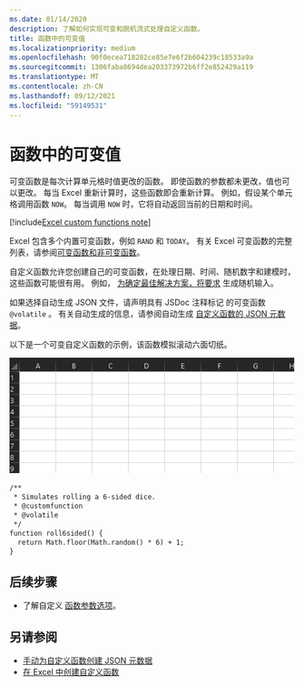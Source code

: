 ```yaml
---
ms.date: 01/14/2020
description: 了解如何实现可变和脱机流式处理自定义函数。
title: 函数中的可变值
ms.localizationpriority: medium
ms.openlocfilehash: 90f0ecea718282ce85e7e6f2b604239c18533a9a
ms.sourcegitcommit: 1306faba8694dea203373972b6ff2e852429a119
ms.translationtype: MT
ms.contentlocale: zh-CN
ms.lasthandoff: 09/12/2021
ms.locfileid: "59149531"
---
```

# <a name="volatile-values-in-functions"></a>函数中的可变值

可变函数是每次计算单元格时值更改的函数。 即使函数的参数都未更改，值也可以更改。 每当 Excel 重新计算时，这些函数即会重新计算。 例如，假设某个单元格调用函数 `NOW`。 每当调用 `NOW` 时，它将自动返回当前的日期和时间。

[!include[Excel custom functions note](../includes/excel-custom-functions-note.md)]

Excel 包含多个内置可变函数，例如 `RAND` 和 `TODAY`。 有关 Excel 可变函数的完整列表，请参阅[可变函数和非可变函数](/office/client-developer/excel/excel-recalculation#volatile-and-non-volatile-functions)。

自定义函数允许您创建自己的可变函数，在处理日期、时间、随机数字和建模时，这些函数可能很有用。 例如， [为确定最佳解决方案，将要求](https://en.wikipedia.org/wiki/Monte_Carlo_method) 生成随机输入。

如果选择自动生成 JSON 文件，请声明具有 JSDoc 注释标记 的可变函数 `@volatile` 。 有关自动生成的信息，请参阅自动生成 [自定义函数的 JSON 元数据](custom-functions-json-autogeneration.md)。

以下是一个可变自定义函数的示例，该函数模拟滚动六面切纸。

![显示返回随机值的自定义函数的 GIF，用于模拟滚动六面切纸。](../images/six-sided-die.gif)

```JS
/**
 * Simulates rolling a 6-sided dice.
 * @customfunction
 * @volatile
 */
function roll6sided() {
  return Math.floor(Math.random() * 6) + 1;
}
```

## <a name="next-steps"></a>后续步骤
* 了解自定义 [函数参数选项](custom-functions-parameter-options.md)。

## <a name="see-also"></a>另请参阅

* [手动为自定义函数创建 JSON 元数据](custom-functions-json.md)
* [在 Excel 中创建自定义函数](custom-functions-overview.md)
